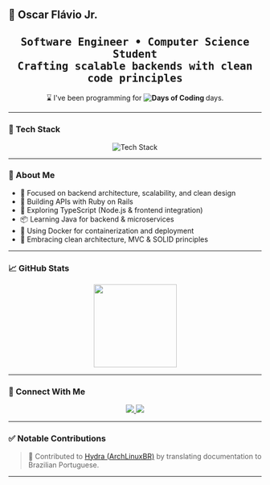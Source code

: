 ## 🧠 Oscar Flávio Jr.

<h2 align="center">
  <samp>Software Engineer • Computer Science Student</samp><br>
  <samp>Crafting scalable backends with clean code principles</samp>
</h2>

<p align="center">
  ⌛ I've been programming for <strong><img src="https://shields.io/endpoint?url=https://gist.githubusercontent.com/OscarFlavioJr/yourgistid/raw/dev-days.json&style=flat-square" alt="Days of Coding"> </strong> days.
</p>

---

### 🧰 Tech Stack

<p align="center">
  <img src="https://skillicons.dev/icons?i=ruby,cs,cpp,ts,docker,git&theme=dark" alt="Tech Stack" />
</p>

---

### 🚀 About Me

- 🧩 Focused on backend architecture, scalability, and clean design
- 💎 Building APIs with Ruby on Rails
- 🧪 Exploring TypeScript (Node.js & frontend integration)
- 📦 Learning Java for backend & microservices
- 🐳 Using Docker for containerization and deployment
- 🔧 Embracing clean architecture, MVC & SOLID principles

---

### 📈 GitHub Stats

<p align="center">
  <img src="https://github-readme-stats.vercel.app/api/top-langs/?username=OscarFlavioJr&layout=compact&theme=tokyonight" height="165"/>
</p>

---

### 🤝 Connect With Me

<p align="center">
  <a href="https://www.linkedin.com/in/oscar-fl%C3%A1vio-848492139/" target="_blank">
    <img src="https://img.shields.io/badge/LinkedIn-Connect-0077B5?style=for-the-badge&logo=linkedin&logoColor=white" />
  </a>
  <a href="mailto:oscarflaviojur@gmail.com">
    <img src="https://img.shields.io/badge/Email-Get%20in%20touch-D14836?style=for-the-badge&logo=gmail&logoColor=white"/>
  </a>
</p>

---

### ✅ Notable Contributions

> 📘 Contributed to [Hydra (ArchLinuxBR)](https://github.com/archlinuxbr/hydra) by translating documentation to Brazilian Portuguese.

---
